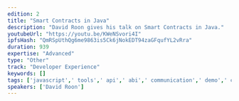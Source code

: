 ```yaml
---
edition: 2
title: "Smart Contracts in Java"
description: "David Roon gives his talk on Smart Contracts in Java."
youtubeUrl: "https://youtu.be/KWeNSvori4I"
ipfsHash: "QmRSpUthQg6me9863is5Ck6jNokEDT94zaGFqufYL2vRra"
duration: 939
expertise: "Advanced"
type: "Other"
track: "Developer Experience"
keywords: []
tags: ['javascript',' tools',' api',' abi',' communication',' demo',' code',' error',' documentation',' android',' jvm',' adoption',' enterprise',' dapps','Developer Experience']
speakers: ['David Roon']
---
```

